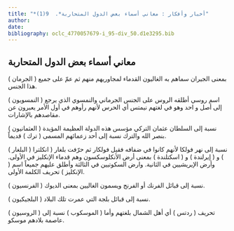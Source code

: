 ```yaml
---
title: "*أخبار وأفكار : معاني أسماء بعض الدول المتحاربة*.  9(1)"
author: 
date: 
bibliography: oclc_4770057679-i_95-div_50.d1e3295.bib
---
```




##  معاني أسماء بعض الدول المتحاربة 


( الجرمان ) بمعنى الجيران سماهم به الغاليون القدماء لمجاوريهم منهم ثم عمّ على جميع هذا الجنس. 

( النمسويون ) اسم روسي أطلقه الروس على الجنس الجرماني والنمسوي الذي يرجع إلى أصل و  احد  وهو في لغتهم نيمتس أي الحرس لأنهم رأوهم في أول الأمر يعبرون عن مقاصدهم بالإشارات. 

( العثمانيون ) نسبة إلى السلطان عثمان التركي مؤسس هذه الدولة العظيمة المؤيدة بنصر الله والترك نسبة إلى  أحد  زعمائهم المسمى ( ترك ) قديماً. 

( البلغار ) نسبة إلى نهر فولكا لأنهم كانوا في ضفافه فقيل فولكار ثم حرّفت بلغار ( انكلترا ) و ( إيرلندة ) و ( اسكتلندة ) بمعنى أرض الأنكلوسكسون وهم قدماء الإنكليز في الأولى. وأرض الإيريشيين في الثانية. وارض السكوتيين في الثالثة وأطلق عليهم جميعاً اسم ( الإنكليز ) تحريف الكلمة الأولى. 

( الفرنسيون ) نسبة إلى قبائل الفرنك أو الفرنج ويسمون الغاليين بمعنى الديوك. 

( البلجيكيون ) نسبة إلى قبائل بلجة التي عمرت تلك البلاد. 

( الروسيون ) تحريف ( ردتس ) أي أهل الشمال بلغتهم وأما ( الموسكوب ) نسبة إلى عاصمة بلادهم موسكو. 
